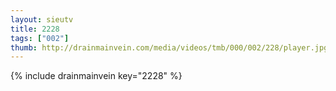 ```yaml
--- 
layout: sieutv
title: 2228
tags: ["002"]
thumb: http://drainmainvein.com/media/videos/tmb/000/002/228/player.jpg
---
```

{% include drainmainvein key="2228" %} 
